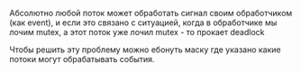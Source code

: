 Абсолютно любой поток может обработать сигнал своим обработчиком (как event), и если это связано с ситуацией, когда в обработчике мы лочим mutex, а этот поток уже лочил mutex - то прокает deadlock

Чтобы решить эту проблему можно ебонуть маску где указано какие потоки могут обрабатывать события.